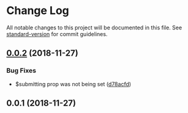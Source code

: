 # Change Log

All notable changes to this project will be documented in this file. See [standard-version](https://github.com/conventional-changelog/standard-version) for commit guidelines.

<a name="0.0.2"></a>
## [0.0.2](https://gitlab.com/renanhangai_/vue/vue-submit/compare/v0.0.1...v0.0.2) (2018-11-27)


### Bug Fixes

* $submitting prop was not being set ([d78acfd](https://gitlab.com/renanhangai_/vue/vue-submit/commit/d78acfd))



<a name="0.0.1"></a>
## 0.0.1 (2018-11-27)
